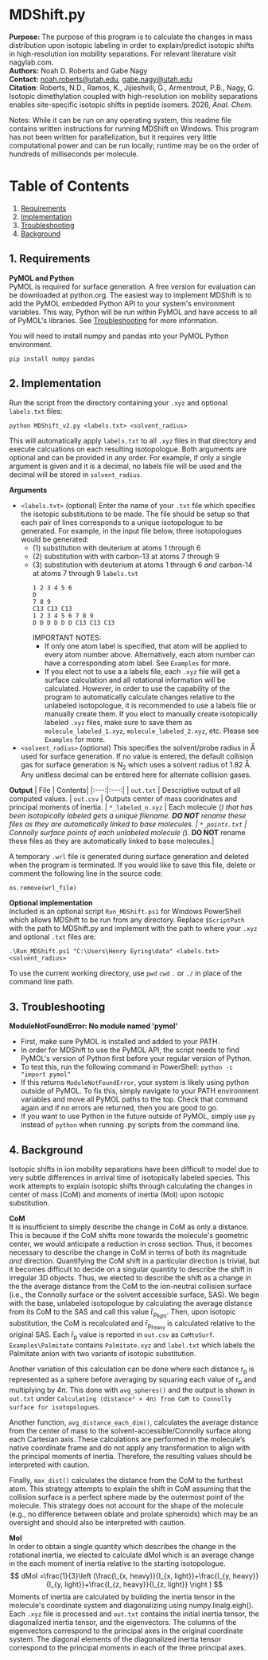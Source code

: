 # MDShift.py
**Purpose:** The purpose of this program is to calculate the changes in mass distribution upon isotopic labeling in order to explain/predict isotopic shifts in high-resolution ion mobility separations. For relevant literature visit nagylab.com.  
**Authors:** Noah D. Roberts and Gabe Nagy  
**Contact:** noah.roberts@utah.edu, gabe.nagy@utah.edu  
**Citation**: Roberts, N.D., Ramos, K., Jijieshvili, G., Armentrout, P.B., Nagy, G. Isotopic dimethylation coupled with high-resolution ion mobility separations enables site-specific isotopic shifts in peptide isomers. 2026, *Anal. Chem.*  

Notes: While it can be run on any operating system, this readme file contains written instructions for running MDShift on Windows. This program has not been written for parallelization, but it requires very little computational power and can be run locally; runtime may be on the order of hundreds of milliseconds per molecule.


# Table of Contents
1. [Requirements](#requirements)
2. [Implementation](#implementation)
3. [Troubleshooting](#troubleshooting)
4. [Background](#background)


## 1. Requirements
**PyMOL and Python**  
PyMOL is required for surface generation. A free version for evaluation can be downloaded at python.org. The easiest way to implement MDShift is to add the PyMOL embedded Python API to your system's environment variables. This way, Python will be run within PyMOL and have access to all of PyMOL's libraries. See [Troubleshooting](#trou) for more information.

You will need to install numpy and pandas into your PyMOL Python environment.

` pip install numpy pandas `

## 2. Implementation

Run the script from the directory containing your `.xyz` and optional `labels.txt` files:

` python MDShift_v2.py <labels.txt> <solvent_radius> `

This will automatically apply `labels.txt` to all `.xyz` files in that directory and execute calcuations on each resulting isotopologue. Both arguments are optional and can be provided in any order. For example, if only a single argument is given and it is a decimal, no labels file will be used and the decimal will be stored in `solvent_radius`.

**Arguments**
* ``<labels.txt>`` (optional)
Enter the name of your `.txt` file which specifies the isotopic substitutions to be made. The file should be setup so that each pair of lines corresponds to a unique isotopologue to be generated. For example, in the input file below, three isotopologues would be generated:
	- (1) substitution with deuterium at atoms 1 through 6
	- (2) substitution with with carbon-13 at atoms 7 through 9
	- (3) substitution with deuterium at atoms 1 through 6 *and* carbon-14 at atoms 7 through 9
		`labels.txt`
		```
		1 2 3 4 5 6
		D
		7 8 9
		C13 C13 C13
		1 2 3 4 5 6 7 8 9
		D D D D D D C13 C13 C13
		```
		IMPORTANT NOTES:
		- If only one atom label is specified, that atom will be applied to every atom number above. Alternatively, each atom number can have a corresponding atom label. See `Examples` for more.
		- If you elect not to use a a labels file, each `.xyz` file will get a surface calculation and all rotational information will be calculated. However, in order to use the capability of the program to automatically calculate changes relative to the unlabeled isotopologue, it is recommended to use a labels file or manually create them. If you elect to manually create isotopically labeled `.xyz` files, make sure to save them as `molecule_labeled_1.xyz`, `molecule_labeled_2.xyz`, etc. Please see `Examples` for more.
* ``<solvent_radius>`` (optional)
	This specifies the solvent/probe radius in Å used for surface generation. If no value is entered, the default collision gas for surface generation is N<sub>2</sub> which uses a solvent radius of 1.82 Å. Any unitless decimal can be entered here for alternate collision gases.

**Output**
| File | Contents|
|:---:|:---:|
| `out.txt` | Descriptive output of all computed values.
| `out.csv` | Outputs center of mass cooridnates and principal moments of inertia.
| `*_labeled_n.xyz` | Each molecule (*) that has been isotopically labeled gets a unique filename. **DO NOT** rename these files as they are automatically linked to base molecules.
| `*_points.txt` | Connolly surface points of each unlabeled molecule (*). **DO NOT** rename these files as they are automatically linked to base molecules.|

A temporary `.wrl` file is generated during surface generation and deleted when the program is terminated. If you would like to save this file, delete or comment the following line in the source code:

`os.remove(wrl_file)`

**Optional implementation**  
Included is an optional script `Run_MDShift.ps1` for Windows PowerShell which allows MDShift to be run from any directory. Replace `$ScriptPath` with the path to MDShift.py and implement with the path to where your `.xyz` and optional `.txt` files are:

`.\Run_MDShift.ps1 "C:\Users\Henry Eyring\data" <labels.txt> <solvent_radius>`

To use the current working directory, use `pwd` `cwd` `.` or `./` in place of the command line path.

## 3. Troubleshooting
**ModuleNotFoundError: No module named 'pymol'**
- First, make sure PyMOL is installed and added to your PATH.
- In order for MDShift to use the PyMOL API, the script needs to find PyMOL's version of Python first before your regular version of Python.
- To test this, run the following command in PowerShell: `python -c "import pymol"`
- If this returns `ModuleNotFoundError`, your system is likely using python outside of PyMOL. To fix this, simply navigate to your PATH environment variables and move all PyMOL paths to the top.
Check that command again and if no errors are returned, then you are good to go.
- If you want to use Python in the future outside of PyMOL, simply use `py` instead of `python` when running .py scripts from the command line.

## 4. Background
Isotopic shifts in ion mobility separations have been difficult to model due to very subtle differences in arrival time of isotopically labeled species. This work attempts to explain isotopic shifts through calculating the changes in center of mass (CoM) and moments of inertia (MoI) upon isotopic substitution.

**CoM**  
It is insufficient to simply describe the change in CoM as only a distance. This is because if the CoM shifts more towards the molecule's geometric center, we would anticipate a reduction in cross section. Thus, it becomes necessary to describe the change in CoM in terms of both its magnitude *and* direction. Quantifying the CoM shift in a particular direction is trivial, but it becomes difficult to decide on a singular quantity to describe the shift in irregular 3D objects. Thus, we elected to describe the shift as a change in the the average distance from the CoM to the ion-neutral collision surface (i.e., the Connolly surface or the solvent accessible surface, SAS). We begin with the base, unlabeled isotopologue by calculating the average distance from its CoM to the SAS and call this value r̄<sub>p<sub>light</sub></sub>. Then, upon isotopic substitution, the CoM is recalculated and r̄<sub>p<sub>heavy</sub></sub> is calculated relative to the original SAS. Each r̄<sub>p</sub> value is reported in `out.csv` as `CoMtoSurf`. `Examples\Palmitate` contains `Palmitate.xyz` and `label.txt` which labels the Palmitate anion with two variants of isotopic substitution.

Another variation of this calculation can be done where each distance r<sub>p</sub> is represented as a sphere before averaging by squaring each value of r<sub>p</sub> and multiplying by 4π. This done with `avg_spheres()` and the output is shown in `out.txt` under `Calculating ⟨distance² × 4π⟩ from CoM to Connolly surface for isotopologues`.

Another function, `avg_distance_each_dim()`, calculates the average distance from the center of mass to the solvent-accessible/Connolly surface along each Cartesian axis. These calculations are performed in the molecule’s native coordinate frame and do not apply any transformation to align with the principal moments of inertia. Therefore, the resulting values should be interpreted with caution.

Finally, `max_dist()` calculates the distance from the CoM to the furthest atom. This strategy attempts to explain the shift in CoM assuming that the collision surface is a perfect sphere made by the outermost point of the molecule. This strategy does not account for the shape of the molecule (e.g., no difference between oblate and prolate spheroids) which may be an oversight and should also be interpreted with caution.

**MoI**  
In order to obtain a single quantity which describes the change in the rotational inertia, we elected to calculate dMoI which is an average change in the each moment of inertia relative to the starting isotopologue.  
$$
dMoI =\frac{1}{3}\left (\frac{I_{x, heavy}}{I_{x, light}}+\frac{I_{y, heavy}}{I_{y, light}}+\frac{I_{z, heavy}}{I_{z, light}} \right )
$$
 Moments of inertia are calculated by building the inertia tensor in the molecule's coordinate system and diagonalizing using numpy.linalg.eigh(). Each `.xyz` file is processed and `out.txt` contains the initial inertia tensor, the diagonalized inertia tensor, and the eigenvectors. The columns of the eigenvectors correspond to the principal axes in the original coordinate system. The diagonal elements of the diagonalized inertia tensor correspond to the principal moments in each of the three principal axes.




